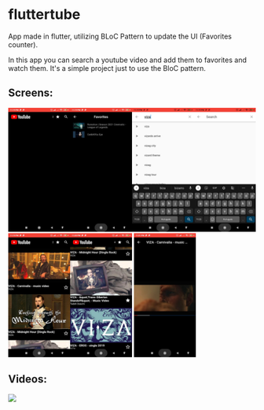 # fluttertube
 App made in flutter, utilizing BLoC Pattern to update the UI (Favorites counter).
 
 In this app you can search a youtube video and add them to favorites and watch them.
 It's a simple project just to use the BloC pattern.
 
## Screens:
<img src="Preview/Screen01.jpeg" align="left" width="25%"/>
<img src="Preview/Screen02.jpeg" align="left" width="25%"/>
<img src="Preview/Screen03.jpeg" width="25%"/>
<img src="Preview/Screen04.jpeg" align="left" width="25%"/>
<img src="Preview/Screen05.jpeg" align="left" width="25%"/>
<img src="Preview/Screen06.jpeg" width="25%"/>
<img src="Preview/Screen07.jpeg" width="25%"/>

## Videos:
<img src="Preview/Video01.gif" align="left" width="25%"/>
